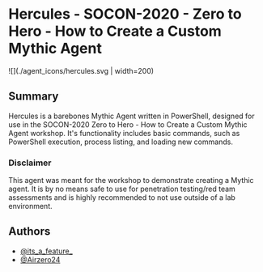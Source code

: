# Hercules - SOCON-2020 - Zero to Hero - How to Create a Custom Mythic Agent

![](./agent_icons/hercules.svg | width=200)

## Summary
Hercules is a barebones Mythic Agent written in PowerShell, designed for use in the SOCON-2020 Zero to Hero - How to Create a Custom Mythic Agent workshop. It's functionality includes basic commands, such as PowerShell execution, process listing, and loading new commands.

### Disclaimer
This agent was meant for the workshop to demonstrate creating a Mythic agent. It is by no means safe to use for penetration testing/red team assessments and is highly recommended to not use outside of a lab environment.

##

## Authors
- [@its_a_feature_](https://twitter.com/its_a_feature_?lang=en)
- [@Airzero24](https://twitter.com/airzero24)
